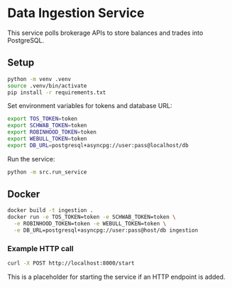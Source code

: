 # Data Ingestion Service

This service polls brokerage APIs to store balances and trades into PostgreSQL.

## Setup

```bash
python -m venv .venv
source .venv/bin/activate
pip install -r requirements.txt
```

Set environment variables for tokens and database URL:

```bash
export TOS_TOKEN=token
export SCHWAB_TOKEN=token
export ROBINHOOD_TOKEN=token
export WEBULL_TOKEN=token
export DB_URL=postgresql+asyncpg://user:pass@localhost/db
```

Run the service:

```bash
python -m src.run_service
```

## Docker

```bash
docker build -t ingestion .
docker run -e TOS_TOKEN=token -e SCHWAB_TOKEN=token \
  -e ROBINHOOD_TOKEN=token -e WEBULL_TOKEN=token \
  -e DB_URL=postgresql+asyncpg://user:pass@host/db ingestion
```

### Example HTTP call

```bash
curl -X POST http://localhost:8000/start
```

This is a placeholder for starting the service if an HTTP endpoint is added.
